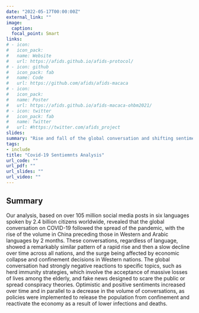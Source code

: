 ```yaml
---
date: "2022-05-17T00:00:00Z"
external_link: ""
image:
  caption:
  focal_point: Smart
links:
# - icon:
#   icon_pack:
#   name: Website
#   url: https://afids.github.io/afids-protocol/
# - icon: github
#   icon_pack: fab
#   name: Code
#   url: https://github.com/afids/afids-macaca
# - icon:
#   icon_pack:
#   name: Poster
#   url: https://afids.github.io/afids-macaca-ohbm2021/
# - icon: twitter
#   icon_pack: fab
#   name: Twitter
#   url: #https://twitter.com/afids_project
slides:
summary: "Rise and fall of the global conversation and shifting sentiments during the COVID-19 pandemic"
tags:
- include
title: "Covid-19 Sentiemnts Analysis"
url_code: ""
url_pdf: ""
url_slides: ""
url_video: ""
---
```


## Summary
Our analysis, based on over 105 million social media posts in six languages spoken by 2.4 billion citizens worldwide, revealed that the global conversation on COVID-19 followed the spread of the pandemic, with the rise of the volume in China preceding those in Western and Arabic languages by 2 months. These conversations, regardless of language, showed a remarkably similar pattern of a rapid rise and then a slow decline over time across all nations, and the surge being affected by economic collapse and confinement decisions in Western nations. The global conversation had strongly negative reactions to specific topics, such as herd immunity strategies, which involve the acceptance of massive losses of lives among the elderly, and fake news designed to scare the public or spread conspiracy theories. Optimistic and positive sentiments increased over time and in parallel to a decrease in the volume of conversations, as policies were implemented to release the population from confinement and reactivate the economy as a result of lower infections and deaths.
